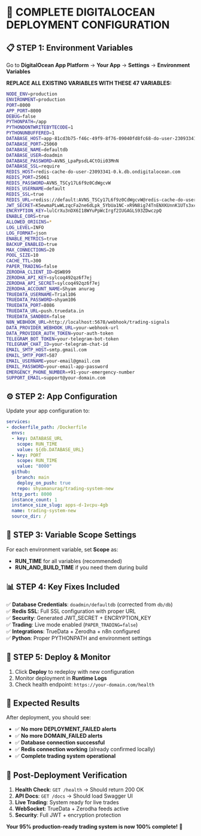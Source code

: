 # 🚀 COMPLETE DIGITALOCEAN DEPLOYMENT CONFIGURATION

## 📋 **STEP 1: Environment Variables**

Go to **DigitalOcean App Platform** → **Your App** → **Settings** → **Environment Variables**

**REPLACE ALL EXISTING VARIABLES WITH THESE 47 VARIABLES:**

```bash
NODE_ENV=production
ENVIRONMENT=production
PORT=8000
APP_PORT=8000
DEBUG=false
PYTHONPATH=/app
PYTHONDONTWRITEBYTECODE=1
PYTHONUNBUFFERED=1
DATABASE_HOST=app-81cd3b75-f46c-49f9-8f76-09040fd8fc68-do-user-23093341-0.k.db.ondigitalocean.com
DATABASE_PORT=25060
DATABASE_NAME=defaultdb
DATABASE_USER=doadmin
DATABASE_PASSWORD=AVNS_LpaPpsdL4CtOii03MnN
DATABASE_SSL=require
REDIS_HOST=redis-cache-do-user-23093341-0.k.db.ondigitalocean.com
REDIS_PORT=25061
REDIS_PASSWORD=AVNS_TSCy17L6f9z0CdWgcvW
REDIS_USERNAME=default
REDIS_SSL=true
REDIS_URL=rediss://default:AVNS_TSCy17L6f9z0CdWgcvW@redis-cache-do-user-23093341-0.k.db.ondigitalocean.com:25061
JWT_SECRET=K5ewmaPLwWLzqcFa2ne6dLpk_5YbUa1NC-xR9N8ig74TnENXKUnnK1UTs3xcaE8IRIEMYRVSCN-co2vEPTeq9A
ENCRYPTION_KEY=lulCrXu3nDX6I18WYuPpWcIrgf2IUGAGLS93ZDwczpQ
ENABLE_CORS=true
ALLOWED_ORIGINS=*
LOG_LEVEL=INFO
LOG_FORMAT=json
ENABLE_METRICS=true
BACKUP_ENABLED=true
MAX_CONNECTIONS=20
POOL_SIZE=10
CACHE_TTL=300
PAPER_TRADING=false
ZERODHA_CLIENT_ID=QSW899
ZERODHA_API_KEY=sylcoq492qz6f7ej
ZERODHA_API_SECRET=sylcoq492qz6f7ej
ZERODHA_ACCOUNT_NAME=Shyam anurag
TRUEDATA_USERNAME=Trial106
TRUEDATA_PASSWORD=shyam106
TRUEDATA_PORT=8086
TRUEDATA_URL=push.truedata.in
TRUEDATA_SANDBOX=false
N8N_WEBHOOK_URL=http://localhost:5678/webhook/trading-signals
DATA_PROVIDER_WEBHOOK_URL=your-webhook-url
DATA_PROVIDER_AUTH_TOKEN=your-auth-token
TELEGRAM_BOT_TOKEN=your-telegram-bot-token
TELEGRAM_CHAT_ID=your-telegram-chat-id
EMAIL_SMTP_HOST=smtp.gmail.com
EMAIL_SMTP_PORT=587
EMAIL_USERNAME=your-email@gmail.com
EMAIL_PASSWORD=your-email-app-password
EMERGENCY_PHONE_NUMBER=+91-your-emergency-number
SUPPORT_EMAIL=support@your-domain.com
```

## ⚙️ **STEP 2: App Configuration**

Update your app configuration to:

```yaml
services:
- dockerfile_path: /Dockerfile
  envs:
  - key: DATABASE_URL
    scope: RUN_TIME
    value: ${db.DATABASE_URL}
  - key: PORT
    scope: RUN_TIME
    value: "8000"
  github:
    branch: main
    deploy_on_push: true
    repo: shyamanurag/trading-system-new
  http_port: 8000
  instance_count: 1
  instance_size_slug: apps-d-1vcpu-4gb
  name: trading-system-new
  source_dir: /
```

## 🎯 **STEP 3: Variable Scope Settings**

For each environment variable, set **Scope** as:
- **RUN_TIME** for all variables (recommended)
- **RUN_AND_BUILD_TIME** if you need them during build

## 📊 **STEP 4: Key Fixes Included**

✅ **Database Credentials**: `doadmin/defaultdb` (corrected from `db/db`)  
✅ **Redis SSL**: Full SSL configuration with proper URL  
✅ **Security**: Generated JWT_SECRET + ENCRYPTION_KEY  
✅ **Trading**: Live mode enabled (`PAPER_TRADING=false`)  
✅ **Integrations**: TrueData + Zerodha + n8n configured  
✅ **Python**: Proper PYTHONPATH and environment settings  

## 🚀 **STEP 5: Deploy & Monitor**

1. Click **Deploy** to redeploy with new configuration
2. Monitor deployment in **Runtime Logs**
3. Check health endpoint: `https://your-domain.com/health`

## 🎉 **Expected Results**

After deployment, you should see:
- ✅ **No more DEPLOYMENT_FAILED alerts**
- ✅ **No more DOMAIN_FAILED alerts**
- ✅ **Database connection successful**
- ✅ **Redis connection working** (already confirmed locally)
- ✅ **Complete trading system operational**

## 📱 **Post-Deployment Verification**

1. **Health Check**: `GET /health` → Should return 200 OK
2. **API Docs**: `GET /docs` → Should load Swagger UI
3. **Live Trading**: System ready for live trades
4. **WebSocket**: TrueData + Zerodha feeds active
5. **Security**: Full JWT + encryption protection

**Your 95% production-ready trading system is now 100% complete!** 🎯 